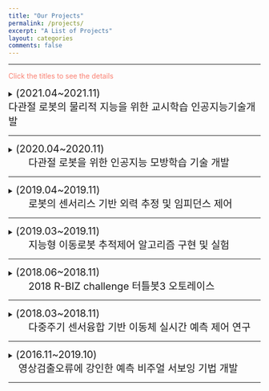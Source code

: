 ```yaml
---
title: "Our Projects"
permalink: /projects/
excerpt: "A List of Projects"
layout: categories
comments: false
---
```


---

<span style="color:Salmon"> Click the titles to see the details </span>

<details>
  <summary> <span style="font-size: 20px"> (2021.04~2021.11)<br>다관절 로봇의 물리적 지능을 위한 교시학습 인공지능기술개발 </span> </summary>
  
  <div markdown="1"> 
    This project was conducted at <span style="color:#3399ff">Cyber Physical System Control Lab in Kyungpook National University</span> : [Link](http://control.knu.ac.kr/) 
  </div>
  
<div style="border: 1px solid black; padding: 10px; border-color: LightGray; background-color:rgba(211, 211, 211, 0.2);"> 
  <br>
    <span style="font-size: 30px; color:green"> 연구목표 </span><br>
    <div style="border: 1px solid black; padding: 10px; border-color: LightGray; background-color:rgba(211, 211, 211, 0.2);"> 
      <span style="font-size: 15px">
         ■  로봇 매니퓰레이터의 Task 적용을 위한 힘/위치 궤적 교시학습 시스템 구축 <br>
         ■  직접 교시를 통한 사용자 의도 파악(힘/위치)이 가능한 교시학습 알고리즘 개발 <br>
         ■  7축 다관절 로봇을 활용한 실제 작업에 대한 모방학습 알고리즘 적용 및 검증
        </span>
    </div>
    <br>
    <br>
    <span style="font-size: 30px; color:green"> 연구내용 </span><br>
    <div style="border: 1px solid black; padding: 10px; border-color: LightGray; background-color:rgba(211, 211, 211, 0.2);"> 
      <span style="font-size: 15px">
   ■  기존의 물리적 지능을 위한 교시학습에 대한 방법 조사 및 분석<br>
   ■  Task 적용 힘/위치 제어시스템을 구축 <br>
   ■  7축 다관절 로봇을 위한 직접 교시 환경을 구축<br>
   ■  다관절 로봇의 힘과 위치 정보를 이용한 교시학습 알고리즘 개발<br>
   ■  주어진 Task에 대한 모방학습 알고리즘 적용<br>
   ■  적용된 모방학습 알고리즘 성능 평가
        </span>
    </div>
</div>
<br>

**Keywords**: Autonomous Vehicle, Visual servoing, Multi-Channel LiDAR , Sensor Fusion

<p align="center">
<iframe width="560" height="315" src="https://www.youtube.com/embed/j8nnk5R37XU" title="YouTube video player" frameborder="0" allow="accelerometer; autoplay; clipboard-write; encrypted-media; gyroscope; picture-in-picture" allowfullscreen>
    </iframe>
</p>
</details>
    
---

<details>
  <summary> <span style="font-size: 20px"> (2020.04~2020.11)<br>　　다관절 로봇을 위한 인공지능 모방학습 기술 개발 </span> </summary>
  <div markdown="1">
This project was conducted at <span style="color:#3399ff">Cyber Physical System Control Lab in Kyungpook National University</span> : [Link](http://control.knu.ac.kr/)
  </div>  
<br>
<p style="font-size:1rem;font-weight:400" onContextMenu="return false;" onselectstart="return false" ondragstart="return false">
　Research on Unmanned Aerial Vehicles has been actively conducted in recent years. In particular, the UAV to explore an unknown, GNSS-denied environment is required, but the self-localization method, such as Visual Inertial Odometry, is mandatory to operate it. Considering the payload and the operating time of the UAV, lightweight and low-power consuming cameras and IMU are preferred, and even Object Detection and 3D Mapping can be obtained using a RGB-D camera. In this work, we developed a 3D Mapping system including object positions in an unknown and GNSS-denied environment for the UAV with a RGB-D camera. The system is demonstrated in Gazebo simulator, and the quantitative and qualitative results are obtained.</p>

<br>

***Keywords***: Autonomous Vehicle, Visual servoing, Multi-Channel LiDAR , Sensor Fusion

<p align="center">
<iframe width="560" height="315" src="https://www.youtube.com/embed/j8nnk5R37XU" title="YouTube video player" frameborder="0" allow="accelerometer; autoplay; clipboard-write; encrypted-media; gyroscope; picture-in-picture" allowfullscreen>
    </iframe>
</p>
</details>
    
---

<details>
  <summary> <span style="font-size: 20px"> (2019.04~2019.11)<br>　　로봇의 센서리스 기반 외력 추정 및 임피던스 제어 </span> </summary>
  <div markdown="1">
This project was conducted at <span style="color:#3399ff">Cyber Physical System Control Lab in Kyungpook National University</span> : [Link](http://control.knu.ac.kr/)
  </div>  
<br>
<p style="font-size:1rem;font-weight:400" onContextMenu="return false;" onselectstart="return false" ondragstart="return false">
　Research on Unmanned Aerial Vehicles has been actively conducted in recent years. In particular, the UAV to explore an unknown, GNSS-denied environment is required, but the self-localization method, such as Visual Inertial Odometry, is mandatory to operate it. Considering the payload and the operating time of the UAV, lightweight and low-power consuming cameras and IMU are preferred, and even Object Detection and 3D Mapping can be obtained using a RGB-D camera. In this work, we developed a 3D Mapping system including object positions in an unknown and GNSS-denied environment for the UAV with a RGB-D camera. The system is demonstrated in Gazebo simulator, and the quantitative and qualitative results are obtained.</p>

<br>

***Keywords***: Autonomous Vehicle, Visual servoing, Multi-Channel LiDAR , Sensor Fusion

<p align="center">
<iframe width="560" height="315" src="https://www.youtube.com/embed/j8nnk5R37XU" title="YouTube video player" frameborder="0" allow="accelerometer; autoplay; clipboard-write; encrypted-media; gyroscope; picture-in-picture" allowfullscreen>
    </iframe>
</p>
</details>
    
---

<details>
  <summary> <span style="font-size: 20px"> (2019.03~2019.11)<br>　　지능형 이동로봇 추적제어 알고리즘 구현 및 실험 </span> </summary>
  <div markdown="1">
This project was conducted at <span style="color:#3399ff">Cyber Physical System Control Lab in Kyungpook National University</span> : [Link](http://control.knu.ac.kr/)
  </div>  
<br>
<p style="font-size:1rem;font-weight:400" onContextMenu="return false;" onselectstart="return false" ondragstart="return false">
　Research on Unmanned Aerial Vehicles has been actively conducted in recent years. In particular, the UAV to explore an unknown, GNSS-denied environment is required, but the self-localization method, such as Visual Inertial Odometry, is mandatory to operate it. Considering the payload and the operating time of the UAV, lightweight and low-power consuming cameras and IMU are preferred, and even Object Detection and 3D Mapping can be obtained using a RGB-D camera. In this work, we developed a 3D Mapping system including object positions in an unknown and GNSS-denied environment for the UAV with a RGB-D camera. The system is demonstrated in Gazebo simulator, and the quantitative and qualitative results are obtained.</p>

<br>

***Keywords***: Autonomous Vehicle, Visual servoing, Multi-Channel LiDAR , Sensor Fusion

<p align="center">
<iframe width="560" height="315" src="https://www.youtube.com/embed/j8nnk5R37XU" title="YouTube video player" frameborder="0" allow="accelerometer; autoplay; clipboard-write; encrypted-media; gyroscope; picture-in-picture" allowfullscreen>
    </iframe>
</p>
</details>
    
---

<details>
  <summary> <span style="font-size: 20px"> (2018.06~2018.11)<br>　　2018 R-BIZ challenge  터틀봇3 오토레이스 </span> </summary>
  <div markdown="1">
This project was conducted at <span style="color:#3399ff">Cyber Physical System Control Lab in Kyungpook National University</span> : [Link](http://control.knu.ac.kr/)
  </div>  
<br>
<p style="font-size:1rem;font-weight:400" onContextMenu="return false;" onselectstart="return false" ondragstart="return false">
　Research on Unmanned Aerial Vehicles has been actively conducted in recent years. In particular, the UAV to explore an unknown, GNSS-denied environment is required, but the self-localization method, such as Visual Inertial Odometry, is mandatory to operate it. Considering the payload and the operating time of the UAV, lightweight and low-power consuming cameras and IMU are preferred, and even Object Detection and 3D Mapping can be obtained using a RGB-D camera. In this work, we developed a 3D Mapping system including object positions in an unknown and GNSS-denied environment for the UAV with a RGB-D camera. The system is demonstrated in Gazebo simulator, and the quantitative and qualitative results are obtained.</p>


***Keywords***: Autonomous Vehicle, Visual servoing, Multi-Channel LiDAR , Sensor Fusion

<p align="center">
<iframe width="560" height="315" src="https://www.youtube.com/embed/j8nnk5R37XU" title="YouTube video player" frameborder="0" allow="accelerometer; autoplay; clipboard-write; encrypted-media; gyroscope; picture-in-picture" allowfullscreen>
    </iframe>
</p>
</details>
    
---

<details>
  <summary> <span style="font-size: 20px"> (2018.03~2018.11)<br>　　다중주기 센서융합 기반 이동체 실시간 예측 제어 연구 </span> </summary>
  <div markdown="1">
This project was conducted at <span style="color:#3399ff">Cyber Physical System Control Lab in Kyungpook National University</span> : [Link](http://control.knu.ac.kr/)
  </div>  
<br>
<p style="font-size:1rem;font-weight:400" onContextMenu="return false;" onselectstart="return false" ondragstart="return false">
　Research on Unmanned Aerial Vehicles has been actively conducted in recent years. In particular, the UAV to explore an unknown, GNSS-denied environment is required, but the self-localization method, such as Visual Inertial Odometry, is mandatory to operate it. Considering the payload and the operating time of the UAV, lightweight and low-power consuming cameras and IMU are preferred, and even Object Detection and 3D Mapping can be obtained using a RGB-D camera. In this work, we developed a 3D Mapping system including object positions in an unknown and GNSS-denied environment for the UAV with a RGB-D camera. The system is demonstrated in Gazebo simulator, and the quantitative and qualitative results are obtained.</p>

<br>

***Keywords***: Autonomous Vehicle, Visual servoing, Multi-Channel LiDAR , Sensor Fusion

<p align="center">
<iframe width="560" height="315" src="https://www.youtube.com/embed/j8nnk5R37XU" title="YouTube video player" frameborder="0" allow="accelerometer; autoplay; clipboard-write; encrypted-media; gyroscope; picture-in-picture" allowfullscreen>
    </iframe>
</p>
</details>
    
---

<details>
  <summary> <span style="font-size: 20px"> (2016.11~2019.10)<br>　영상검출오류에 강인한 예측 비주얼 서보잉 기법 개발 </span> </summary>
  <div markdown="1">
This project was conducted at <span style="color:grin">Cyber Physical System Control Lab in Kyungpook National University</span> : [Link](http://control.knu.ac.kr/)
  </div>  
<br>
<p style="font-size:1rem;font-weight:400" onContextMenu="return false;" onselectstart="return false" ondragstart="return false">
　Visual servo control refers to the use of computer vision data to control the motion of a robot. The vision data may be acquired from a camera that is mounted directly on a robot manipulator or on a mobile robot, in which case motion of the robot induces camera motion, or the camera can be fixed in the workspace so that it can observe the robot motion from a stationary configuration. Other configurations can be considered such as, for instance, several cameras mounted on pan-tilt heads observing the robot motion.</p>

<br>

***Keywords***: Autonomous Vehicle, Visual servoing, Multi-Channel LiDAR , Sensor Fusion

<p align="center">
<iframe width="560" height="315" src="https://www.youtube.com/embed/j8nnk5R37XU" title="YouTube video player" frameborder="0" allow="accelerometer; autoplay; clipboard-write; encrypted-media; gyroscope; picture-in-picture" allowfullscreen>
    </iframe>
</p>
</details>
    
---
